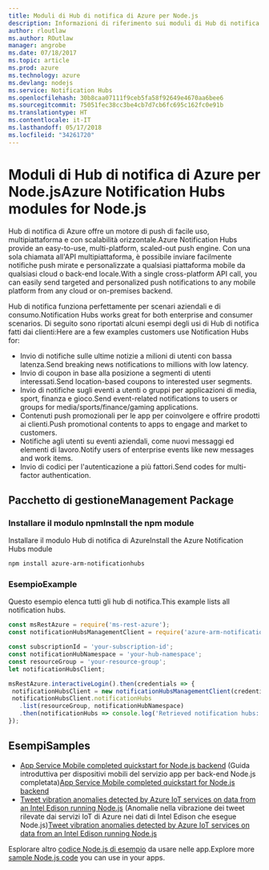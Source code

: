 ```yaml
---
title: Moduli di Hub di notifica di Azure per Node.js
description: Informazioni di riferimento sui moduli di Hub di notifica di Azure per Node.js
author: rloutlaw
ms.author: ROutlaw
manager: angrobe
ms.date: 07/18/2017
ms.topic: article
ms.prod: azure
ms.technology: azure
ms.devlang: nodejs
ms.service: Notification Hubs
ms.openlocfilehash: 30b8caa07111f9ceb5fa58f92649e4670aa6bee6
ms.sourcegitcommit: 75051fec38cc3be4cb7d7cb6fc695c162fc0e91b
ms.translationtype: HT
ms.contentlocale: it-IT
ms.lasthandoff: 05/17/2018
ms.locfileid: "34261720"
---
```

# <a name="azure-notification-hubs-modules-for-nodejs"></a><span data-ttu-id="56935-103">Moduli di Hub di notifica di Azure per Node.js</span><span class="sxs-lookup"><span data-stu-id="56935-103">Azure Notification Hubs modules for Node.js</span></span>

<span data-ttu-id="56935-104">Hub di notifica di Azure offre un motore di push di facile uso, multipiattaforma e con scalabilità orizzontale.</span><span class="sxs-lookup"><span data-stu-id="56935-104">Azure Notification Hubs provide an easy-to-use, multi-platform, scaled-out push engine.</span></span> <span data-ttu-id="56935-105">Con una sola chiamata all'API multipiattaforma, è possibile inviare facilmente notifiche push mirate e personalizzate a qualsiasi piattaforma mobile da qualsiasi cloud o back-end locale.</span><span class="sxs-lookup"><span data-stu-id="56935-105">With a single cross-platform API call, you can easily send targeted and personalized push notifications to any mobile platform from any cloud or on-premises backend.</span></span>

<span data-ttu-id="56935-106">Hub di notifica funziona perfettamente per scenari aziendali e di consumo.</span><span class="sxs-lookup"><span data-stu-id="56935-106">Notification Hubs works great for both enterprise and consumer scenarios.</span></span> <span data-ttu-id="56935-107">Di seguito sono riportati alcuni esempi degli usi di Hub di notifica fatti dai clienti:</span><span class="sxs-lookup"><span data-stu-id="56935-107">Here are a few examples customers use Notification Hubs for:</span></span>
- <span data-ttu-id="56935-108">Invio di notifiche sulle ultime notizie a milioni di utenti con bassa latenza.</span><span class="sxs-lookup"><span data-stu-id="56935-108">Send breaking news notifications to millions with low latency.</span></span>
- <span data-ttu-id="56935-109">Invio di coupon in base alla posizione a segmenti di utenti interessati.</span><span class="sxs-lookup"><span data-stu-id="56935-109">Send location-based coupons to interested user segments.</span></span>
- <span data-ttu-id="56935-110">Invio di notifiche sugli eventi a utenti o gruppi per applicazioni di media, sport, finanza e gioco.</span><span class="sxs-lookup"><span data-stu-id="56935-110">Send event-related notifications to users or groups for media/sports/finance/gaming applications.</span></span>
- <span data-ttu-id="56935-111">Contenuti push promozionali per le app per coinvolgere e offrire prodotti ai clienti.</span><span class="sxs-lookup"><span data-stu-id="56935-111">Push promotional contents to apps to engage and market to customers.</span></span>
- <span data-ttu-id="56935-112">Notifiche agli utenti su eventi aziendali, come nuovi messaggi ed elementi di lavoro.</span><span class="sxs-lookup"><span data-stu-id="56935-112">Notify users of enterprise events like new messages and work items.</span></span>
- <span data-ttu-id="56935-113">Invio di codici per l'autenticazione a più fattori.</span><span class="sxs-lookup"><span data-stu-id="56935-113">Send codes for multi-factor authentication.</span></span>

## <a name="management-package"></a><span data-ttu-id="56935-114">Pacchetto di gestione</span><span class="sxs-lookup"><span data-stu-id="56935-114">Management Package</span></span>

### <a name="install-the-npm-module"></a><span data-ttu-id="56935-115">Installare il modulo npm</span><span class="sxs-lookup"><span data-stu-id="56935-115">Install the npm module</span></span>

<span data-ttu-id="56935-116">Installare il modulo Hub di notifica di Azure</span><span class="sxs-lookup"><span data-stu-id="56935-116">Install the Azure Notification Hubs module</span></span> 

```bash
npm install azure-arm-notificationhubs
```

### <a name="example"></a><span data-ttu-id="56935-117">Esempio</span><span class="sxs-lookup"><span data-stu-id="56935-117">Example</span></span>

<span data-ttu-id="56935-118">Questo esempio elenca tutti gli hub di notifica.</span><span class="sxs-lookup"><span data-stu-id="56935-118">This example lists all notification hubs.</span></span>

 ```javascript
const msRestAzure = require('ms-rest-azure');
const notificationHubsManagementClient = require('azure-arm-notificationhubs');

const subscriptionId = 'your-subscription-id';
const notificationHubNamespace = 'your-hub-namespace';
const resourceGroup = 'your-resource-group';
let notificationHubsClient;

msRestAzure.interactiveLogin().then(credentials => {
  notificationHubsClient = new notificationHubsManagementClient(credentials, subscriptionId);
  notificationHubsClient.notificationHubs
    .list(resourceGroup, notificationHubNamespace)
    .then(notificationHubs => console.log('Retrieved notification hubs: ', notificationHubs));
});
```

## <a name="samples"></a><span data-ttu-id="56935-119">Esempi</span><span class="sxs-lookup"><span data-stu-id="56935-119">Samples</span></span>

* <span data-ttu-id="56935-120">[App Service Mobile completed quickstart for Node.js backend](https://azure.microsoft.com/resources/samples/app-service-mobile-nodejs-backend-quickstart/) (Guida introduttiva per dispositivi mobili del servizio app per back-end Node.js completata)</span><span class="sxs-lookup"><span data-stu-id="56935-120">[App Service Mobile completed quickstart for Node.js backend](https://azure.microsoft.com/resources/samples/app-service-mobile-nodejs-backend-quickstart/)</span></span>
* <span data-ttu-id="56935-121">[Tweet vibration anomalies detected by Azure IoT services on data from an Intel Edison running Node.js](https://azure.microsoft.com/resources/samples/iot-hub-nodejs-intel-edison-vibration-anomaly-detection/) (Anomalie nella vibrazione dei tweet rilevate dai servizi IoT di Azure nei dati di Intel Edison che esegue Node.js)</span><span class="sxs-lookup"><span data-stu-id="56935-121">[Tweet vibration anomalies detected by Azure IoT services on data from an Intel Edison running Node.js](https://azure.microsoft.com/resources/samples/iot-hub-nodejs-intel-edison-vibration-anomaly-detection/)</span></span>

<span data-ttu-id="56935-122">Esplorare altro [codice Node.js di esempio](https://azure.microsoft.com/resources/samples/?platform=nodejs) da usare nelle app.</span><span class="sxs-lookup"><span data-stu-id="56935-122">Explore more [sample Node.js code](https://azure.microsoft.com/resources/samples/?platform=nodejs) you can use in your apps.</span></span>
